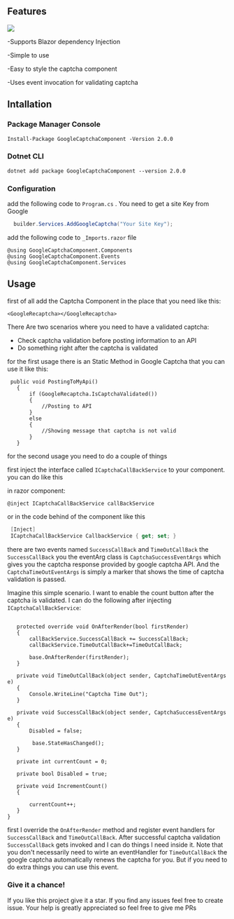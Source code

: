 ## Features

![](https://i.ibb.co/1zskmPX/Relazor-180x180.png)

-Supports Blazor dependency Injection

-Simple to use

-Easy to style the captcha component

-Uses event invocation for validating captcha



## Intallation
 
 ### Package Manager Console 
 ```Install-Package GoogleCaptchaComponent -Version 2.0.0```
 
 ### Dotnet CLI
 ```dotnet add package GoogleCaptchaComponent --version 2.0.0```
 
 ### Configuration
 
 add the following code to ```Program.cs``` . You need to get a site Key from Google
 
 ```csharp
   builder.Services.AddGoogleCaptcha("Your Site Key");
 ```
 add the following code to ```_Imports.razor``` file
 
 ```razor
 @using GoogleCaptchaComponent.Components
@using GoogleCaptchaComponent.Events
@using GoogleCaptchaComponent.Services
 ```
 
 ## Usage
 first of all add the Captcha Component in the place that you need like this:
 
 ```razor
 <GoogleRecaptcha></GoogleRecaptcha>
 ```
 
 
 There Are two scenarios where you need to have a validated captcha:
 - Check captcha validation before posting information to an API
 - Do something right after the captcha is validated
 
 for the first usage there is an Static Method in Google Captcha that you can use it like this:
 
 ```Csharp
  public void PostingToMyApi()
    {
        if (GoogleRecaptcha.IsCaptchaValidated())
        {
            //Posting to API
        }
        else
        {
            //Showing message that captcha is not valid
        }
    }
 ```
 for the second usage you need to do a couple of things
 
 first inject the interface called ```ICaptchaCallBackService``` to your component. you can do like this
 
 in razor component:
 
 ```razor
 @inject ICaptchaCallBackService callBackService
 ```
 
 or in the code behind of the component like this
 
 ```csharp
  [Inject] 
  ICaptchaCallBackService CallbackService { get; set; }
 ```
 
 there are two events named ```SuccessCallBack``` and ```TimeOutCallBack```
 the ```SuccessCallBack``` you the eventArg class is ```CaptchaSuccessEventArgs``` which gives you the captcha response provided by google captcha API. And the ```CaptchaTimeOutEventArgs``` is simply a marker that shows the time of captcha validation is passed.
 
 Imagine this simple scenario. I want to enable the count button after the captcha is validated. I can do the following after injecting ```ICaptchaCallBackService```:
 
 ```razor

    protected override void OnAfterRender(bool firstRender)
    {
        callBackService.SuccessCallBack += SuccessCallBack;
        callBackService.TimeOutCallBack+=TimeOutCallBack;

        base.OnAfterRender(firstRender);
    }

    private void TimeOutCallBack(object sender, CaptchaTimeOutEventArgs e)
    {
        Console.WriteLine("Captcha Time Out");
    }

    private void SuccessCallBack(object sender, CaptchaSuccessEventArgs e)
    {
        Disabled = false;

         base.StateHasChanged();
    }

    private int currentCount = 0;

    private bool Disabled = true;

    private void IncrementCount()
    {

        currentCount++;
    }
}

 ```

first I override the ```OnAfterRender``` method and register event handlers for ```SuccessCallBack``` and ```TimeOutCallBack```. After successful captcha validation ```SuccessCallBack``` gets invoked and I can do things I need inside it.
Note that you don't necessarily need  to wirte an eventHandler for ```TimeOutCallBack```
the google captcha automatically renews the captcha for you. But if you need to do extra things you can use this event.

### Give it a chance!
If you like this project give it a star. If you find any issues feel free to create issue. Your help is greatly appreciated so feel free to give me PRs


